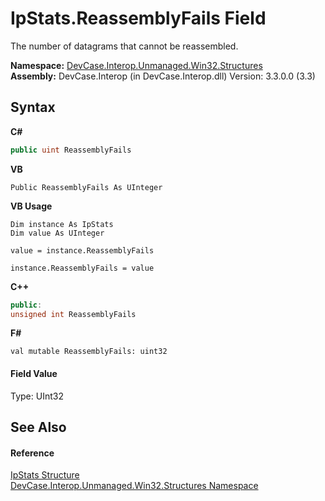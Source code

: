 # IpStats.ReassemblyFails Field
 

The number of datagrams that cannot be reassembled.

**Namespace:**&nbsp;<a href="N_DevCase_Interop_Unmanaged_Win32_Structures">DevCase.Interop.Unmanaged.Win32.Structures</a><br />**Assembly:**&nbsp;DevCase.Interop (in DevCase.Interop.dll) Version: 3.3.0.0 (3.3)

## Syntax

**C#**<br />
``` C#
public uint ReassemblyFails
```

**VB**<br />
``` VB
Public ReassemblyFails As UInteger
```

**VB Usage**<br />
``` VB Usage
Dim instance As IpStats
Dim value As UInteger

value = instance.ReassemblyFails

instance.ReassemblyFails = value
```

**C++**<br />
``` C++
public:
unsigned int ReassemblyFails
```

**F#**<br />
``` F#
val mutable ReassemblyFails: uint32
```


#### Field Value
Type: UInt32

## See Also


#### Reference
<a href="T_DevCase_Interop_Unmanaged_Win32_Structures_IpStats">IpStats Structure</a><br /><a href="N_DevCase_Interop_Unmanaged_Win32_Structures">DevCase.Interop.Unmanaged.Win32.Structures Namespace</a><br />